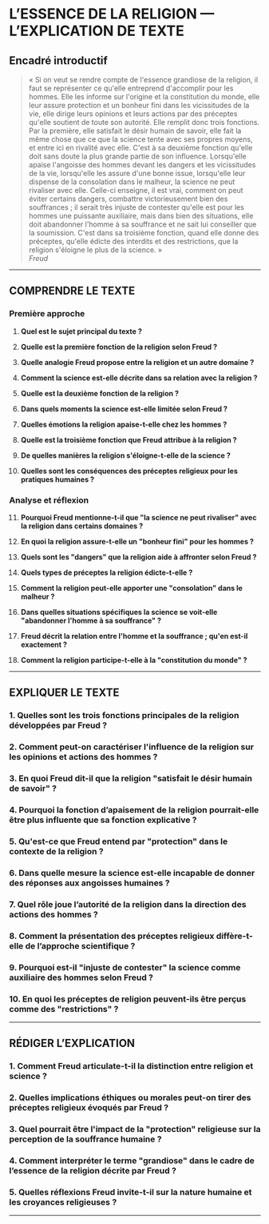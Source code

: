 # L’ESSENCE DE LA RELIGION — L’EXPLICATION DE TEXTE

## Encadré introductif
> « Si on veut se rendre compte de l'essence grandiose de la religion, il faut se représenter ce qu'elle entreprend d'accomplir pour les hommes. Elle les informe sur l'origine et la constitution du monde, elle leur assure protection et un bonheur fini dans les vicissitudes de la vie, elle dirige leurs opinions et leurs actions par des préceptes qu'elle soutient de toute son autorité. Elle remplit donc trois fonctions. Par la première, elle satisfait le désir humain de savoir, elle fait la même chose que ce que la science tente avec ses propres moyens, et entre ici en rivalité avec elle. C'est à sa deuxième fonction qu'elle doit sans doute la plus grande partie de son influence. Lorsqu'elle apaise l'angoisse des hommes devant les dangers et les vicissitudes de la vie, lorsqu'elle les assure d'une bonne issue, lorsqu'elle leur dispense de la consolation dans le malheur, la science ne peut rivaliser avec elle. Celle-ci enseigne, il est vrai, comment on peut éviter certains dangers, combattre victorieusement bien des souffrances ; il serait très injuste de contester qu'elle est pour les hommes une puissante auxiliaire, mais dans bien des situations, elle doit abandonner l'homme à sa souffrance et ne sait lui conseiller que la soumission. C'est dans sa troisième fonction, quand elle donne des préceptes, qu'elle édicte des interdits et des restrictions, que la religion s'éloigne le plus de la science. »  
> *Freud*

---

## COMPRENDRE LE TEXTE

### Première approche

1. **Quel est le sujet principal du texte ?**

2. **Quelle est la première fonction de la religion selon Freud ?**

3. **Quelle analogie Freud propose entre la religion et un autre domaine ?**

4. **Comment la science est-elle décrite dans sa relation avec la religion ?**

5. **Quelle est la deuxième fonction de la religion ?**

6. **Dans quels moments la science est-elle limitée selon Freud ?**

7. **Quelles émotions la religion apaise-t-elle chez les hommes ?**

8. **Quelle est la troisième fonction que Freud attribue à la religion ?**

9. **De quelles manières la religion s'éloigne-t-elle de la science ?**

10. **Quelles sont les conséquences des préceptes religieux pour les pratiques humaines ?**

### Analyse et réflexion

11. **Pourquoi Freud mentionne-t-il que "la science ne peut rivaliser" avec la religion dans certains domaines ?**

12. **En quoi la religion assure-t-elle un "bonheur fini" pour les hommes ?**

13. **Quels sont les "dangers" que la religion aide à affronter selon Freud ?**

14. **Quels types de préceptes la religion édicte-t-elle ?**

15. **Comment la religion peut-elle apporter une "consolation" dans le malheur ?**

16. **Dans quelles situations spécifiques la science se voit-elle "abandonner l'homme à sa souffrance" ?**

17. **Freud décrit la relation entre l'homme et la souffrance ; qu'en est-il exactement ?**

18. **Comment la religion participe-t-elle à la "constitution du monde" ?**

---

## EXPLIQUER LE TEXTE

### 1. Quelles sont les trois fonctions principales de la religion développées par Freud ?

### 2. Comment peut-on caractériser l'influence de la religion sur les opinions et actions des hommes ?

### 3. En quoi Freud dit-il que la religion "satisfait le désir humain de savoir" ?

### 4. Pourquoi la fonction d’apaisement de la religion pourrait-elle être plus influente que sa fonction explicative ?

### 5. Qu'est-ce que Freud entend par "protection" dans le contexte de la religion ?

### 6. Dans quelle mesure la science est-elle incapable de donner des réponses aux angoisses humaines ?

### 7. Quel rôle joue l’autorité de la religion dans la direction des actions des hommes ?

### 8. Comment la présentation des préceptes religieux diffère-t-elle de l’approche scientifique ?

### 9. Pourquoi est-il "injuste de contester" la science comme auxiliaire des hommes selon Freud ?

### 10. En quoi les préceptes de religion peuvent-ils être perçus comme des "restrictions" ?

--- 

## RÉDIGER L’EXPLICATION

### 1. Comment Freud articulate-t-il la distinction entre religion et science ?

### 2. Quelles implications éthiques ou morales peut-on tirer des préceptes religieux évoqués par Freud ?

### 3. Quel pourrait être l'impact de la "protection" religieuse sur la perception de la souffrance humaine ?

### 4. Comment interpréter le terme "grandiose" dans le cadre de l’essence de la religion décrite par Freud ?

### 5. Quelles réflexions Freud invite-t-il sur la nature humaine et les croyances religieuses ? 

--- 
